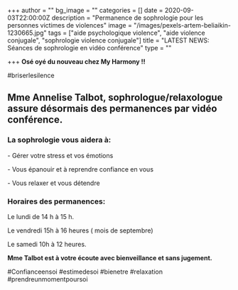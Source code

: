 +++
author = ""
bg_image = ""
categories = []
date = 2020-09-03T22:00:00Z
description = "Permanence de sophrologie pour les personnes victimes de violences"
image = "/images/pexels-artem-beliaikin-1230665.jpg"
tags = ["aide psychologique violence", "aide violence conjugale", "sophrologie violence conjugale"]
title = "LATEST NEWS: Séances de sophrologie en vidéo conférence"
type = ""

+++
**Osé oyé du nouveau chez My Harmony !!**

\#briserlesilence

## Mme Annelise Talbot, **sophrologue/relaxologue assure désormais des permanences par vidéo conférence.**

### **La sophrologie vous aidera à:**

\- Gérer votre stress et vos émotions

\- Vous épanouir et à reprendre confiance en vous

\- Vous relaxer et vous détendre

### **Horaires des permanences:**

Le lundi de 14 h à 15 h.

Le vendredi 15h à 16 heures ( mois de septembre)

Le samedi 10h à 12 heures.

**Mme Talbot est à votre écoute avec bienveillance et sans jugement.**

\#Confianceensoi #estimedesoi #bienetre #relaxation #prendreunmomentpoursoi